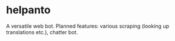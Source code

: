 # helpanto
A versatile web bot. Planned features: various scraping (looking up translations etc.), chatter bot.
